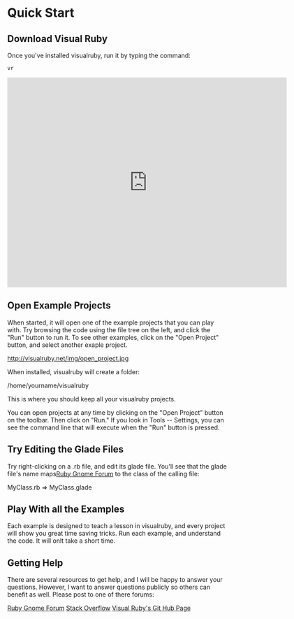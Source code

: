 
# Quick Start 

## Download Visual Ruby

Once you've installed visualruby, run it by typing the command:

	vr

<p>
  <iframe width="640" height="480" src="http://www.youtube.com/embed/cFejLEs5Rb0" frameborder="0" allowfullscreen>
  </iframe>
</p>

 
## Open Example Projects

When started, it will open one of the example projects that you can play with.  Try browsing the
code using the file tree on the left, and click the "Run" button to run it.  To see other examples,
click on the "Open Project" button, and select another exaple project.


http://visualruby.net/img/open_project.jpg


When installed, visualruby will create a folder:

  /home/yourname/visualruby


This is where you should keep all your visualruby projects.

You can open projects at any time by clicking on the "Open Project" button on the
toolbar.  Then click on "Run."  If you look in Tools -- Settings, you
can see the command line that will execute when the "Run" button is pressed.

## Try Editing the Glade Files

Try right-clicking on a .rb file, and edit its glade file.  You'll see that the glade
file's name maps[Ruby Gnome Forum](http://www.ruby-forum.com/forum/gnome2) to the class of the calling file:

  MyClass.rb => MyClass.glade

## Play With all the Examples

Each example is designed to teach a lesson in visualruby, and every project will
show you great time saving tricks.  Run each example, and understand the code.  It will
onlt take a short time.

## Getting Help

There are several resources to get help, and I will be happy to answer your questions.
However, I want to answer questions publicly so others can benefit as well.  Please post
to one of there forums:

[Ruby Gnome Forum](http://www.ruby-forum.com/forum/gnome2)
[Stack Overflow](StackOverflow.com)
[Visual Ruby's Git Hub Page](http://github.com/Beagle123/visualruby)








